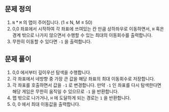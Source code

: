 ## 문제 정의

1. `N` * `M` 의 맵이 주어집니다. (1 ≤ N, M ≤ 50)
2. 0,0 좌표에서 시작하여 각 좌표에 쓰여있는 칸 만큼 상하좌우로 이동하면서, `H` 혹은 경계 밖으로 나가지 않으면서 수행할 수 있는 최대의 이동회수를 출력합니다.
3. 무한히 이동할 수 있다면 `-1` 을 출력합니다.

## 문제 풀이

1. 0,0 에서부터 깊이우선 탐색을 수행합니다.
2. 각 좌표에서 네방향 중 가장 큰 값을 해당 좌표의 최대 이동회수로 저장합니다.
3. 각 좌표를 호출하면서 값을 `-1` 로 변경합니다. 만약 `-1` 인 좌표를 다시 탐색한다면 해당 게임은 무한히 움직일 수 있으므로 `-1` 을 반환합니다.
4. 맵 밖으로 나가거나, `H` 에 도달하게 되는 경로는 `1` 을 반환합니다.
5. 0, 0 에서 최대 이동값을 출력합니다.